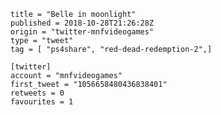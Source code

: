```
title = "Belle in moonlight"
published = 2018-10-28T21:26:28Z
origin = "twitter-mnfvideogames"
type = "tweet"
tag = [ "ps4share", "red-dead-redemption-2",]

[twitter]
account = "mnfvideogames"
first_tweet = "1056658480436838401"
retweets = 0
favourites = 1
```

<p class='image'><img src='https://mnf.m17s.net/2018/10/28/DqoBSU0WoAIGefy.jpg' alt=''></p>

